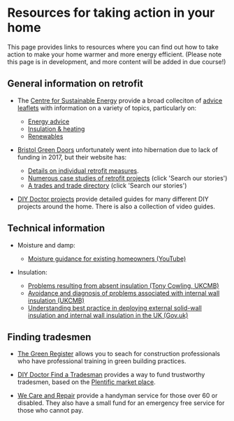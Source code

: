 
# Resources for taking action in your home

This page provides links to resources where you can find out how to take action
to make your home warmer and more energy efficient. (Please note this page is in
development, and more content will be added in due course!)

## General information on retrofit

- The [Centre for Sustainable Energy](https://www.cse.org.uk/) provide a broad
  colleciton of [advice
  leaflets](https://www.cse.org.uk/resources/category:advice-leaflets/) with
  information on a variety of topics, particularly on:
    * [Energy advice](https://www.cse.org.uk/resources/index/category:advice-leaflets/tag:energy-advice)
    * [Insulation & heating](https://www.cse.org.uk/resources/index/category:advice-leaflets/tag:insulation-and-heating)
    * [Renewables](https://www.cse.org.uk/resources/index/category:advice-leaflets/tag:renewables)

- [Bristol Green Doors](https://www.bristolgreendoors.org/) unfortunately went into
  hibernation due to lack of funding in 2017, but their website has:

    * [Details on individual retrofit measures](https://www.bristolgreendoors.org/research/individual-measures).
    * [Numerous case studies of retrofit projects](https://www.bristolgreendoors.org/research/installers-suppliers-trades) (click 'Search our stories')
    * [A trades and trade directory](https://www.bristolgreendoors.org/research/installers-suppliers-trades) (click 'Search our stories')

- [DIY Doctor projects](http://www.diydoctor.org.uk/projects.htm) provide
  detailed guides for many different DIY projects around the home. There is
  also a collection of video guides.

## Technical information

- Moisture and damp:

    * [Moisture guidance for existing homeowners (YouTube)](https://www.youtube.com/watch?v=aBWlXLMnqBk)

- Insulation:

    * [Problems resulting from absent insulation (Tony Cowling, UKCMB)](http://www.ukcmb.org/tony-cowling)
    * [Avoidance and diagnosis of problems associated with internal wall insulation (UKCMB)](http://www.ukcmb.org/ukcmb-news/avoidance-and-diagnosis-of-problems-associated-with-internal-wall-insulation)
    * [Understanding best practice in deploying external solid-wall insulation and internal wall insulation in the UK (Gov.uk)](https://www.gov.uk/government/publications/understanding-best-practice-in-deploying-external-solid-wall-insulation-and-internal-wall-insulation-in-the-uk)

## Finding tradesmen

- [The Green Register](https://www.greenregister.org.uk/search) allows you to
  seach for construction professionals who have professional training in green
  building practices.

- [DIY Doctor Find a Tradesman](http://www.diydoctor.org.uk/find-tradesmen/)
  provides a way to fund trustworthy tradesmen, based on the [Plentific market
  place](https://plentific.com/find-a-pro/?utm_source=DIYDOCTOR&utm_medium=Link).

- [We Care and Repair](http://www.wecr.org.uk/) provide a handyman service for
  those over 60 or disabled. They also have a small fund for an emergency free
  service for those who cannot pay.
